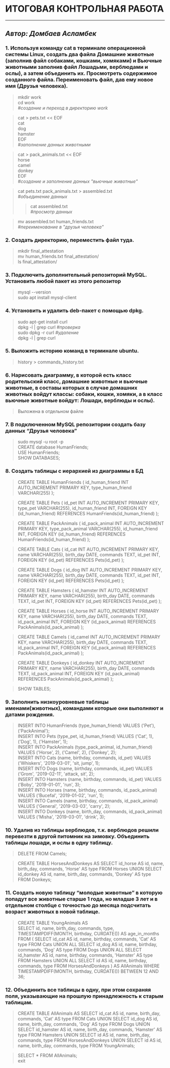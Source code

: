 # **ИТОГОВАЯ КОНТРОЛЬНАЯ РАБОТА**
__________________________________________________________________
## *Автор: Домбаев Асламбек*

### 1. Используя команду cat в терминале операционной системы Linux, создать два файла Домашние животные (заполнив файл собаками, кошками, хомяками) и Вьючные животными заполнив файл Лошадьми, верблюдами и ослы), а затем объединить их. Просмотреть содержимое созданного файла. Переименовать файл, дав ему новое имя (Друзья человека).

> mkdir work  
cd work  
*#создание и переход в директорию work* 

>cat > pets.txt << EOF  
cat  
dog  
hamster  
EOF  
*#заполнение данных животными*  

> cat > pack_animals.txt << EOF  
horse  
camel  
donkey  
EOF  
*#создание и заполнение данных "вьючные животные"*  

>cat pets.txt pack_animals.txt > assembled.txt  
*#объединение данных*
>>cat assembled.txt  
*#просмотр данных*  

>mv assembled.txt human_friends.txt  
*#переименование в "друзья человека"*

### 2. Создать директорию, переместить файл туда.

>mkdir  final_attestation  
mv human_friends.txt  final_attestation/  
ls final_attestation/

### 3. Подключить дополнительный репозиторий MySQL. Установить любой пакет из этого репозитор

>mysql --version  
sudo apt install mysql-client  

### 4. Установить и удалить deb-пакет с помощью dpkg.

>sudo apt-get install curl  
dpkg -l | grep curl        *#проверка*  
sudo dpkg -r curl *#удаление*  
dpkg -l | grep curl  

### 5. Выложить историю команд в терминале ubuntu.

>history > commands_history.txt

### 6. Нарисовать диаграмму, в которой есть класс родительский класс, домашние животные и вьючные животные, в составы которых в случае домашних животных войдут классы: собаки, кошки, хомяки, а в класс вьючные животные войдут: Лошади, верблюды и ослы).

> Выложена в отдельном файле  

### 7. В подключенном MySQL репозитории создать базу данных “Друзья человека”
> sudo mysql -u root -p  
CREATE database HumanFriends;  
USE HumanFriends;  
SHOW DATABASES;  

### 8. Создать таблицы с иерархией из диаграммы в БД  

> CREATE TABLE HumanFriends ( 
         id_human_friend INT AUTO_INCREMENT PRIMARY KEY,
         type_human_friend VARCHAR(255)
     );  

 >CREATE TABLE Pets (
         id_pet INT AUTO_INCREMENT PRIMARY KEY,
         type_pet VARCHAR(255),
         id_human_friend INT,
         FOREIGN KEY (id_human_friend) REFERENCES HumanFriends(id_human_friend)
     );  

>CREATE TABLE PackAnimals (
         id_pack_animal INT AUTO_INCREMENT PRIMARY KEY,
         type_pack_animal VARCHAR(255),
         id_human_friend INT,
         FOREIGN KEY (id_human_friend) REFERENCES HumanFriends(id_human_friend)
     );  

> CREATE TABLE Cats (
         id_cat INT AUTO_INCREMENT PRIMARY KEY,
         name VARCHAR(255),
         birth_day DATE,
         commands TEXT,
         id_pet INT,
         FOREIGN KEY (id_pet) REFERENCES Pets(id_pet)
     );  

> CREATE TABLE Dogs (
         id_dog INT AUTO_INCREMENT PRIMARY KEY,
         name VARCHAR(255),
         birth_day DATE,
         commands TEXT,
         id_pet INT,
         FOREIGN KEY (id_pet) REFERENCES Pets(id_pet)
     );  

> CREATE TABLE Hamsters (
         id_hamster INT AUTO_INCREMENT PRIMARY KEY,
         name VARCHAR(255),
         birth_day DATE,
         commands TEXT,
         id_pet INT,
         FOREIGN KEY (id_pet) REFERENCES Pets(id_pet)
     );  

> CREATE TABLE Horses (
         id_horse INT AUTO_INCREMENT PRIMARY KEY,
         name VARCHAR(255),
         birth_day DATE,
         commands TEXT,
         id_pack_animal INT,
         FOREIGN KEY (id_pack_animal) REFERENCES PackAnimals(id_pack_animal)
     );  

> CREATE TABLE Camels (
         id_camel INT AUTO_INCREMENT PRIMARY KEY,
         name VARCHAR(255),
         birth_day DATE,
         commands TEXT,
         id_pack_animal INT,
         FOREIGN KEY (id_pack_animal) REFERENCES PackAnimals(id_pack_animal)
     );  

> CREATE TABLE Donkeys (
         id_donkey INT AUTO_INCREMENT PRIMARY KEY,
         name VARCHAR(255),
         birth_day DATE,
         commands TEXT,
         id_pack_animal INT,
         FOREIGN KEY (id_pack_animal) REFERENCES PackAnimals(id_pack_animal)
     );  

> SHOW TABLES; 

### 9. Заполнить низкоуровневые таблицы именами(животных), командами которые они выполняют и датами рождения.  

> INSERT INTO HumanFriends (type_human_friend) VALUES ('Pet'), ('PackAnimal');  
INSERT INTO Pets (type_pet, id_human_friend) VALUES ('Cat', 1), ('Dog', 1), ('Hamster', 1);  
INSERT INTO PackAnimals (type_pack_animal, id_human_friend) VALUES ('Horse', 2), ('Camel', 2), ('Donkey', 2);  
INSERT INTO Cats (name, birthday, commands, id_pet) VALUES ('Whiskers', '2019-03-01', 'sit, jump', 1);  
INSERT INTO Dogs (name, birthday, commands, id_pet) VALUES ('Grom', '2019-02-11', 'attack, sit', 2);  
INSERT INTO Hamsters (name, birthday, commands, id_pet) VALUES ('Boby', '2019-01-01', 'run', 3);  
INSERT INTO Horses (name, birthday, commands, id_pack_animal) VALUES ('Bucefal', '2019-01-02', 'run', 1);  
INSERT INTO Camels (name, birthday, commands, id_pack_animal) VALUES ('General', '2019-03-03', 'carry', 2);  
INSERT INTO Donkeys (name, birth_day, commands, id_pack_animal) VALUES ('Misha', '2019-03-01', 'drink', 3);  

### 10. Удалив из таблицы верблюдов, т.к. верблюдов решили перевезти в другой питомник на зимовку. Объединить таблицы лошади, и ослы в одну таблицу.   

> DELETE FROM Camels;  

>CREATE TABLE HorsesAndDonkeys AS
     SELECT id_horse AS id, name, birth_day, commands, 'Horse' AS type FROM Horses
     UNION
     SELECT id_donkey AS id, name, birth_day, commands, 'Donkey' AS type FROM Donkeys;  

### 11. Создать новую таблицу “молодые животные” в которую попадут все животные старше 1 года, но младше 3 лет и в отдельном столбце с точностью до месяца подсчитать возраст животных в новой таблице.  

> CREATE TABLE YoungAnimals AS  
     SELECT id, name, birth_day, commands, type,  
            TIMESTAMPDIFF(MONTH, birthday, CURDATE()) AS   age_in_months  
     FROM (
         SELECT id_cat AS id, name, birthday, commands, 'Cat' AS type FROM Cats
         UNION ALL
         SELECT id_dog AS id, name, birthday, commands, 'Dog' AS type FROM Dogs
         UNION ALL
         SELECT id_hamster AS id, name, birthday, commands, 'Hamster' AS type FROM Hamsters
         UNION ALL
         SELECT id AS id, name, birthday, commands, type FROM HorsesAndDonkeys
     ) AS AllAnimals
     WHERE TIMESTAMPDIFF(MONTH, birthday, CURDATE()) BETWEEN 12 AND 36;  

### 12. Объединить все таблицы в одну, при этом сохраняя поля, указывающие на прошлую принадлежность к старым таблицам.  

> CREATE TABLE AllAnimals AS
     SELECT id_cat AS id, name, birth_day, commands, 'Cat' AS type FROM Cats
     UNION
     SELECT id_dog AS id, name, birth_day, commands, 'Dog' AS type FROM Dogs
     UNION
     SELECT id_hamster AS id, name, birth_day, commands, 'Hamster' AS type FROM Hamsters
     UNION
     SELECT id AS id, name, birth_day, commands, type FROM HorsesAndDonkeys
     UNION
     SELECT id AS id, name, birth_day, commands, type FROM YoungAnimals;  

> SELECT * FROM AllAnimals;  
exit
